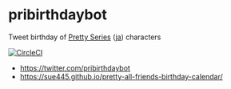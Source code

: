 # pribirthdaybot
Tweet birthday of [Pretty Series](https://en.wikipedia.org/wiki/Pretty_Rhythm) ([ja](https://ja.wikipedia.org/wiki/%E3%83%97%E3%83%AA%E3%83%86%E3%82%A3%E3%83%BC%E3%82%B7%E3%83%AA%E3%83%BC%E3%82%BA)) characters

[![CircleCI](https://dl.circleci.com/status-badge/img/gh/sue445/pribirthdaybot/tree/master.svg?style=svg)](https://dl.circleci.com/status-badge/redirect/gh/sue445/pribirthdaybot/tree/master)

* https://twitter.com/pribirthdaybot
* https://sue445.github.io/pretty-all-friends-birthday-calendar/

